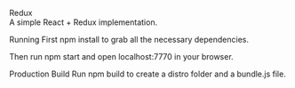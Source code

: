 Redux <br/>
A simple React + Redux implementation.

Running
First npm install to grab all the necessary dependencies.

Then run npm start and open localhost:7770 in your browser.

Production Build
Run npm build to create a distro folder and a bundle.js file.
